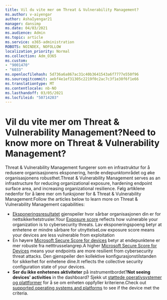 ```yaml
---
title: Vil du vite mer om Threat & Vulnerability Management?
ms.author: v-aiyengar
author: AshaIyengar21
manager: dansimp
ms.date: 04/03/2021
ms.audience: Admin
ms.topic: article
ms.service: o365-administration
ROBOTS: NOINDEX, NOFOLLOW
localization_priority: Normal
ms.collection: Adm_O365
ms.custom:
- "9001470"
- "6033"
ms.openlocfilehash: 5d736a6a867ac31c40b3641543a6f7777e550f96
ms.sourcegitcommit: aebf4e1ef31305c2219f0c2ac7c3f1e30f6f1e66
ms.translationtype: MT
ms.contentlocale: nb-NO
ms.lasthandoff: 03/05/2021
ms.locfileid: "50714203"
---
```

# <a name="need-to-know-more-on-threat--vulnerability-management"></a><span data-ttu-id="49d6a-102">Vil du vite mer om Threat & Vulnerability Management?</span><span class="sxs-lookup"><span data-stu-id="49d6a-102">Need to know more on Threat & Vulnerability Management?</span></span>

<span data-ttu-id="49d6a-103">Threat & Vulnerability Management fungerer som en infrastruktur for å redusere organisasjonens eksponering, herde endepunktområdet og øke organisasjonens robusthet.</span><span class="sxs-lookup"><span data-stu-id="49d6a-103">Threat & Vulnerability Management serves as an infrastructure for reducing organizational exposure, hardening endpoint surface area, and increasing organizational resilience.</span></span> <span data-ttu-id="49d6a-104">Følg artiklene nedenfor for å lære mer om funksjoner for & Threat & Vulnerability Management:</span><span class="sxs-lookup"><span data-stu-id="49d6a-104">Follow the articles below to learn more on Threat & Vulnerability Management capabilities:</span></span>

- <span data-ttu-id="49d6a-105">[Eksponeringsresultatet](https://docs.microsoft.com/windows/security/threat-protection/microsoft-defender-atp/tvm-exposure-score) gjenspeiler hvor sårbar organisasjonen din er for nettsikkerhetstrusler.</span><span class="sxs-lookup"><span data-stu-id="49d6a-105">Your [Exposure score](https://docs.microsoft.com/windows/security/threat-protection/microsoft-defender-atp/tvm-exposure-score) reflects how vulnerable your organization is to cybersecurity threats.</span></span> <span data-ttu-id="49d6a-106">Lav eksponeringspoeng betyr at enhetene er mindre sårbare for utnyttelse</span><span class="sxs-lookup"><span data-stu-id="49d6a-106">Low exposure score means your devices are less vulnerable from exploitation</span></span>
- <span data-ttu-id="49d6a-107">En høyere [Microsoft Secure Score for devices](https://docs.microsoft.com/windows/security/threat-protection/microsoft-defender-atp/tvm-microsoft-secure-score-devices) betyr at endepunktene er mer robuste fra netttrusselangrep.</span><span class="sxs-lookup"><span data-stu-id="49d6a-107">A higher [Microsoft Secure Score for Devices](https://docs.microsoft.com/windows/security/threat-protection/microsoft-defender-atp/tvm-microsoft-secure-score-devices) means your endpoints are more resilient from cybersecurity threat attacks.</span></span> <span data-ttu-id="49d6a-108">Den gjenspeiler den kollektive konfigurasjonstilstanden for sikkerhet for enhetene dine.</span><span class="sxs-lookup"><span data-stu-id="49d6a-108">It reflects the collective security configuration state of your devices.</span></span>
- <span data-ttu-id="49d6a-109">**Ser du ikke enhetenes aktiviteter** på instrumentbordet?</span><span class="sxs-lookup"><span data-stu-id="49d6a-109">**Not seeing devices' activities** in the dashboard?</span></span> <span data-ttu-id="49d6a-110">Sjekk ut [støttede operativsystemer og plattformer](https://docs.microsoft.com/windows/security/threat-protection/microsoft-defender-atp/tvm-supported-os) for å se om enheten oppfyller kriteriene.</span><span class="sxs-lookup"><span data-stu-id="49d6a-110">Check out [supported operating systems and platforms](https://docs.microsoft.com/windows/security/threat-protection/microsoft-defender-atp/tvm-supported-os) to see if the device met the criteria.</span></span>
